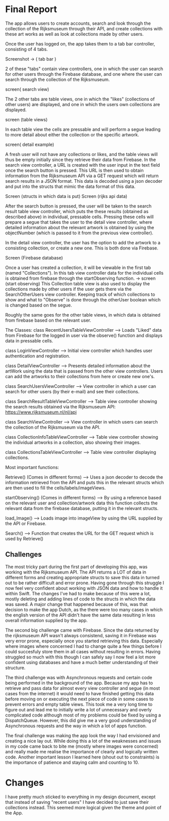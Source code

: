 # Final Report

The app allows users to create accounts, search and look through the collection of the Rijksmuseum through their API, and
create collections with these art works as well as look at collections made by other users.

Once the user has logged on, the app takes them to a tab bar controller, consisting of 4 tabs. 

Screenshot -> ( tab bar )

2 of these "tabs" contain view controllers, one in which the user can search for other users through the Firebase database,
and one where the user can search through the collection of the Rijksmuseum.

screen( search view)

The 2 other tabs are table views, one in which the "likes" (collections of other users) are displayed, and one in which the 
users own collections are displayed.

screen (table views)

In each table view the cells are pressable and will perform a segue leading to more detail about either the collection or the
specific artwork. 

screen( detail example)

A fresh user will not have any collections or likes, and the table views will thus be empty initially since they retrieve their
data from Firebase. 
In the search view controller, a URL is created with the user input in the text field once the search button is pressed. This
URL is then used to obtain information from the Rijksmuseum API via a GET request which will return search results in a JSON 
format. This data is decoded using a json decoder and put into the structs that mimic the data format of this data.

Screen (structs in which data is put) Screen (rijks api data)

After the search button is pressed, the user will be taken to the search result table view controller, which puts the these
results (obtained as described above) in individual, pressable cells. Pressing these cells will prepare a segue that takes 
the user to the detail view controller, where detailed information about the relevant artwork is obtained by using the 
objectNumber (which is passed to it from the previous view controller). 

In the detail view controller, the user has the option to add the artwork to a consisting collection, or create a new one. 
This is both done via Firebase.

Screen (Firebase database)

Once a user has created a collection, it will be viewable in the first tab (named "Collections"). In this tab view controller
data for the individual cells is obtained from firebase through the startObserving function. 
-> screen (start observing)
This Collection table view is also used to display the collections made by other users if the user gets there via the 
SearchOtherUsers view controller. Keeping track of which collections to show and what to "Observe" is done through
the otherUser boolean which is changed based on the segue.

Roughly the same goes for the other table views, in which data is obtained from firebase based on the relevant user.

The Classes: 
class RecentUsersTableViewController --> Loads "Liked" data from Firebase for the logged in user via the observe() function
and displays data in pressable cells.

class LoginViewController -->  Initial view controller which handles user authentication and registration.

class DetailViewController --> Presents detailed information about the artWork using the data that is passed from the other
view controllers. Users can add the artworks to their collections from here or create new one's.

class SearchUsersViewController --> View controller in which a user can search for other users (by their e-mail) and see 
their collections.

class SearchResultTableViewController --> Table view controller showing the search results obtained via the Rijksmuseum 
API: https://www.rijksmuseum.nl/nl/api

class SearchViewController --> View controller in which users can search the collection of the Rijksmuseum via the API.

class CollectionInfoTableViewController --> Table view controller showing the individual artworks in a collection, 
also showing their images.

class CollectionsTableViewController --> Table view controller displaying collections.

Most important functions:

Retrieve() (Comes in different forms) --> Uses a json decoder to decode the information retrieved from the API and puts this in the relevant structs
which are then used to fill the cells/labels/imageViews.

startObserving() (Comes in different forms) --> By using a reference based on the relevant user and collection/artwork data this function collects the
relevant data from the firebase database, putting it in the relevant structs.

load_Image() --> Loads image into imageView by using the URL supplied by the API or Firebase.

Search() --> Function that creates the URL for the GET request which is used by Retrieve()

## Challenges

The most tricky part during the first part of developing this app, was working with the Rijksmuseum API. The API returns
a LOT of data in different forms and creating appropriate structs to save this data in turned out to be rather difficult and
error prone. Having gone through this struggle I now feel very confident about working with JSON data and how to handle it 
within Swift. The changes I've had to make because of this were a lot, mostly deleting and adding lines of code to the structs in which
the data was saved.
A major change that happened because of this, was that decision to make the app Dutch, as the there were too many cases
in which the english version of the API didn't have the same data resulting in less overall information supplied by the app.

The second big challenge came with Firebase. Since the data returned by the rijksmuseum API wasn't always consistend, 
saving it in Firebase was very error prone, especially once you started retrieving this data. Especially where images where
concerned I had to change quite a few things before I could succesfuly store them in all cases without resulting in errors. 
Having struggled so much with this though I can safely say I now feel a lot more confident using databases and have a much 
better understanding of their structure. 

The third challenge was with Asynchronous requests and certain code being performed in the background of the app.
Because my app has to retrieve and pass data for almost every view controller and segue (in most cases from the internet)
it would need to have finished getting this data before moving on or executing the next piece of code in some cases to prevent
errors and empty table views.
This took me a very long time to figure out and lead me to initially write a lot of unnecessary and overly complicated code although
most of my problems could be fixed by using a DispatchQueue. However, this did give me a very good understanding of Asynchronous
requests and the way in which a lot of apps function.

The final challenge was making the app look the way I had envisioned and creating a nice lay out. While doing this
a lot of the weaknesses and issues in my code came back to bite me (mostly where images were concerned) and really
made me realise the importance of clearly and logically written code. Another important lesson I learned here (shout out
to constraints) is the importance of patience and staying calm and counting to 10. 

# Changes

I have pretty much sticked to everything in my design document, except that instead of saving "recent users" I have 
decided to just save their collections instead. This seemed more logical given the theme and point of the App. 










